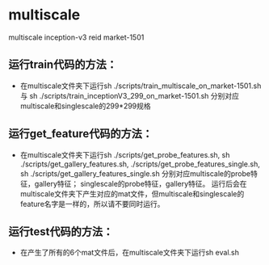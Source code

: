 # multiscale
multiscale inception-v3 reid market-1501
## 运行train代码的方法：
- 在multiscale文件夹下运行sh ./scripts/train_multiscale_on_market-1501.sh 与 sh ./scripts/train_inceptionV3_299_on_market-1501.sh 分别对应multiscale和singlescale的299*299规格


## 运行get_feature代码的方法：
- 在multiscale文件夹下运行sh ./scripts/get_probe_features.sh, sh ./scripts/get_gallery_features.sh, 
./scripts/get_probe_features_single.sh, sh ./scripts/get_gallery_features_single.sh
分别对应multiscale的probe特征，gallery特征； singlescale的probe特征，gallery特征。
运行后会在multiscale文件夹下产生对应的mat文件，但multiscale和singlescale的feature名字是一样的，所以请不要同时运行。

## 运行test代码的方法：
- 在产生了所有的6个mat文件后，在multiscale文件夹下运行sh eval.sh
